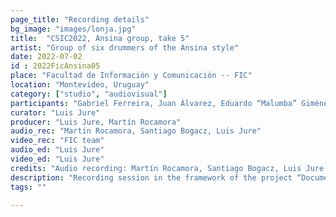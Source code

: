 ```yaml
---
page_title: "Recording details"
bg_image: "images/lonja.jpg"
title:  "CSIC2022, Ansina group, take 5"  
artist: "Group of six drummers of the Ansina style"  
date: 2022-07-02
id : 2022FicAnsina05
place: "Facultad de Información y Comunicación -- FIC"  
location: "Montevideo, Uruguay"  
category: ["studio", "audiovisual"]
participants: "Gabriel Ferreira, Juan Álvarez, Eduardo “Malumba” Giménez, Juan “Juancho” Quintana, Julio Magariños, Alfredo “Tarta” Ferreira"  
curator: "Luis Jure"  
producer: "Luis Jure, Martín Rocamora"  
audio_rec: "Martín Rocamora, Santiago Bogacz, Luis Jure"  
video_rec: "FIC team"  
audio_ed: "Luis Jure"  
video_ed: "Luis Jure"  
credits: "Audio recording: Martín Rocamora, Santiago Bogacz, Luis Jure  \n Cameras: FIC team  \n Audio and video editing: Luis Jure"  
description: "Recording session in the framework of the project “Documentation and analysis of Uruguayan candombe drumming” conducted by Luis Jure and Martín Rocamora, funded by CSIC, the research agency of the University. The session was produced in collaboration with FIC."  
tags: ""  

---
```

